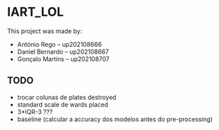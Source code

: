 # IART_LOL

This project was made by: 

- António Rego – up202108666
- Daniel Bernardo – up202108667
- Gonçalo Martins – up202108707


## TODO

- trocar colunas de plates destroyed
- standard scale de wards placed
- 3*IQR-3 ???
- baseline (calcular a accuracy dos modelos antes do pre-processing)